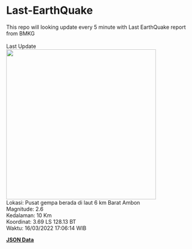 # Last-EarthQuake
This repo will looking update every 5 minute with Last EarthQuake report from BMKG
<br>
<br>
Last Update
<br>
<img src="https://ews.bmkg.go.id/TEWS/data/20220316170614.mmi.jpg" width="400"/>
<br>
Lokasi: Pusat gempa berada di laut 6 km Barat Ambon <br>
Magnitude: 2.6 <br>
Kedalaman: 10 Km <br>
Koordinat: 3.69 LS 128.13 BT <br>
Waktu: 16/03/2022 17:06:14 WIB <br>

<a href="./data/data.json">**JSON Data**</a>
